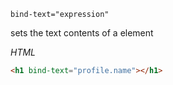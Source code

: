 <code>bind-text="expression"</code>

sets the text contents of a element

_HTML_
```html
<h1 bind-text="profile.name"></h1>
```